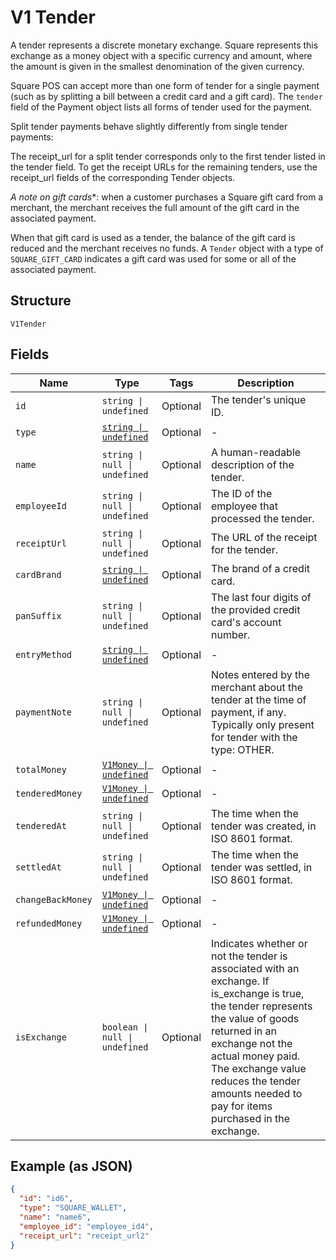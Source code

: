 <!-- Optimized: 2025-10-06 -->
<!-- RPM: 1.6.2.1.1.6.2.1_v1-tender_20251006 -->
<!-- Session: E2E RPM DNA Application -->
<!-- AOM: RND (Reggie & Dro) -->
<!-- COI: TECHNOLOGY -->
<!-- RPM: HIGH -->
<!-- ACTION: BUILD -->

# V1 Tender

A tender represents a discrete monetary exchange. Square represents this
exchange as a money object with a specific currency and amount, where the
amount is given in the smallest denomination of the given currency.

Square POS can accept more than one form of tender for a single payment (such
as by splitting a bill between a credit card and a gift card). The `tender`
field of the Payment object lists all forms of tender used for the payment.

Split tender payments behave slightly differently from single tender payments:

The receipt_url for a split tender corresponds only to the first tender listed
in the tender field. To get the receipt URLs for the remaining tenders, use
the receipt_url fields of the corresponding Tender objects.

*A note on gift cards**: when a customer purchases a Square gift card from a
merchant, the merchant receives the full amount of the gift card in the
associated payment.

When that gift card is used as a tender, the balance of the gift card is
reduced and the merchant receives no funds. A `Tender` object with a type of
`SQUARE_GIFT_CARD` indicates a gift card was used for some or all of the
associated payment.

## Structure

`V1Tender`

## Fields

| Name | Type | Tags | Description |
|  --- | --- | --- | --- |
| `id` | `string \| undefined` | Optional | The tender's unique ID. |
| `type` | [`string \| undefined`](../../doc/models/v1-tender-type.md) | Optional | - |
| `name` | `string \| null \| undefined` | Optional | A human-readable description of the tender. |
| `employeeId` | `string \| null \| undefined` | Optional | The ID of the employee that processed the tender. |
| `receiptUrl` | `string \| null \| undefined` | Optional | The URL of the receipt for the tender. |
| `cardBrand` | [`string \| undefined`](../../doc/models/v1-tender-card-brand.md) | Optional | The brand of a credit card. |
| `panSuffix` | `string \| null \| undefined` | Optional | The last four digits of the provided credit card's account number. |
| `entryMethod` | [`string \| undefined`](../../doc/models/v1-tender-entry-method.md) | Optional | - |
| `paymentNote` | `string \| null \| undefined` | Optional | Notes entered by the merchant about the tender at the time of payment, if any. Typically only present for tender with the type: OTHER. |
| `totalMoney` | [`V1Money \| undefined`](../../doc/models/v1-money.md) | Optional | - |
| `tenderedMoney` | [`V1Money \| undefined`](../../doc/models/v1-money.md) | Optional | - |
| `tenderedAt` | `string \| null \| undefined` | Optional | The time when the tender was created, in ISO 8601 format. |
| `settledAt` | `string \| null \| undefined` | Optional | The time when the tender was settled, in ISO 8601 format. |
| `changeBackMoney` | [`V1Money \| undefined`](../../doc/models/v1-money.md) | Optional | - |
| `refundedMoney` | [`V1Money \| undefined`](../../doc/models/v1-money.md) | Optional | - |
| `isExchange` | `boolean \| null \| undefined` | Optional | Indicates whether or not the tender is associated with an exchange. If is_exchange is true, the tender represents the value of goods returned in an exchange not the actual money paid. The exchange value reduces the tender amounts needed to pay for items purchased in the exchange. |

## Example (as JSON)

```json
{
  "id": "id6",
  "type": "SQUARE_WALLET",
  "name": "name6",
  "employee_id": "employee_id4",
  "receipt_url": "receipt_url2"
}
```
